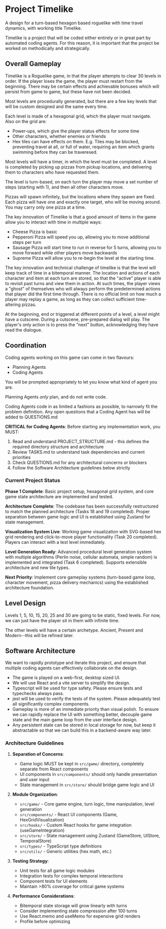 # Project Timelike

A design for a turn-based hexagon based roguelike with time travel dynamics,
with working title Timelike.

Timelike is a project that will be coded either entirely or in great part by
automated coding agents. For this reason, it is important that the project be
worked on methodically and strategically.

## Overall Gameplay

Timelike is a Roguelike game, in that the player attempts to clear 30 levels in
order. If the player loses the game, the player must restart from the beginning.
There may be certain effects and achievable bonuses which will persist from game
to game, but these have not been decided.

Most levels are procedurally generated, but there are a few key levels that will
be custom designed and the same every time.

Each level is made of a hexagonal grid, which the player must navigate. Also on the
grid are:

* Power-ups, which give the player status effects for some time
* Other characters, whether enemies or friends
* Hex tiles can have effects on them. E.g. Tiles may be blocked, preventing
  travel at all, or full of water, requiring an item which grants swimming
  before they can be traveresed.

Most levels will have a timer, in which the level must be completed. A level is
completed by picking up pizzas from pickup locations, and delivering them to
characters who have requested them.

The level is turn-based, on each turn the player may move a set number of steps
(starting with 1), and then all other characters move.

Pizzas will spawn infinitely, but the locations where they spawn are fixed. Each
pizza will have one and exactly one target, who will be moving around. You may
carry only one pizza at a time.

The key innovation of Timelike is that a good amount of items in the game allow
you to interact with time in multiple ways:

* Cheese Pizza is basic
* Pepperoni Pizza will speed you up, allowing you to move additional steps per turn
* Sausage Pizza will start time to run in reverse for 5 turns, allowing you to move forward while other players move backwards
* Supreme Pizza will allow you to re-begin the level at the starting time.

The key innovation and technical challenge of timelike is that the level will
keep track of time in a bitemporal manner. The location and actions of each
character and item at each turn are stored, so that the "active" player is able
to revisit past turns and view them in action. At such times, the player views a
"ghost" of themselves who will always perform the predetermined actions that
player did the first time through. There is no official limit on how much a
player may replay a game, as long as they can collect sufficient time-altering
pizzas.

At the beginning, end or triggered at different points of a level, a level might
have a cutscene. During a cutscene, pre-prepared dialog will play. The player's
only action is to press the "next" button, acknowledging they have read the
dialogue.

## Coordination

Coding agents working on this game can come in two flavours:

* Planning Agents
* Coding Agents

You will be prompted appropriately to let you know what kind of agent you are.

Planning Agents _only_ plan, and do not write code.

Coding Agents code in as limited a fashions as possible, to narrowly fit the
problem definition. Any open questions that a Coding Agent has will be added to QUESTIONS.md

**CRITICAL for Coding Agents**: Before starting any implementation work, you MUST:
1. Read and understand PROJECT_STRUCTURE.md - this defines the required directory structure and architecture
2. Review TASKS.md to understand task dependencies and current priorities
3. Check QUESTIONS.md for any architectural concerns or blockers
4. Follow the Software Architecture guidelines below strictly

### Current Project Status

**Phase 1 Complete**: Basic project setup, hexagonal grid system, and core game state architecture are implemented and tested.

**Architecture Complete**: The codebase has been successfully restructured to match the planned architecture (Tasks 18 and 19 completed). Proper separation between game logic and UI is established using Zustand for state management.

**Visualization System Live**: Working game visualization with SVG-based hex grid rendering and click-to-move player functionality (Task 20 completed). Players can interact with a test level immediately.

**Level Generation Ready**: Advanced procedural level generation system with multiple algorithms (Perlin noise, cellular automata, simple random) is implemented and integrated (Task 6 completed). Supports extensible architecture and new tile types.

**Next Priority**: Implement core gameplay systems (turn-based game loop, character movement, pizza delivery mechanics) using the established architecture foundation.


## Level Design

Levels 1, 5, 10, 15, 20, 25 and 30 are going to be static, fixed levels. For now, we can just have the player sit in them with infinite time.

The other levels will have a certain archetype. Ancient, Present and
Modern--this will be refined later.

## Software Architecture

We want to rapidly prototype and iterate this project, and ensure that multiple
coding agents can effectively collaborate on the design.

* The game is played on a web-first, desktop sized UI.
* We will use React and a vite server to simplify the design.
* Typescript will be used for type safety. Please ensure tests and typechecks
  always pass.
* jest will be used to verify the tests of the system. Please adequately test
  all significantly complex components.
* Gameplay is more of an immediate priority than visual polish. To ensure we can
  rapidly replace the UI with something better, decouple game state and the main
  game loop from the user interface design.
* Any persistent state can be stored in local storage for now, but keep it
  abstractable so that we can build this in a backend-aware way later.

### Architecture Guidelines

1. **Separation of Concerns**: 
   - Game logic MUST be kept in `src/game/` directory, completely separate from React components
   - UI components in `src/components/` should only handle presentation and user input
   - State management in `src/store/` should bridge game logic and UI

2. **Module Organization**:
   - `src/game/` - Core game engine, turn logic, time manipulation, level generation
   - `src/components/` - React UI components (Game, HexGridVisualization)
   - `src/hooks/` - Custom React hooks for game integration (useGameIntegration)
   - `src/store/` - State management using Zustand (GameStore, UIStore, TemporalStore)
   - `src/types/` - TypeScript type definitions
   - `src/utils/` - Generic utilities (hex math, etc.)

3. **Testing Strategy**:
   - Unit tests for all game logic modules
   - Integration tests for complex temporal interactions
   - Component tests for UI elements
   - Maintain >80% coverage for critical game systems

4. **Performance Considerations**:
   - Bitemporal state storage will grow linearly with turns
   - Consider implementing state compression after 100 turns
   - Use React.memo and useMemo for expensive grid renders
   - Profile before optimizing
